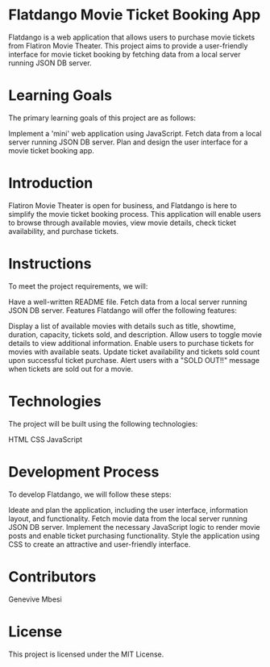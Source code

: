# Flatdango  Movie Ticket Booking App
Flatdango is a web application that allows users to purchase movie tickets from Flatiron Movie Theater. This project aims to provide a user-friendly interface for movie ticket booking by fetching data from a local server running JSON DB server.

# Learning Goals
The primary learning goals of this project are as follows:

Implement a 'mini' web application using JavaScript.
Fetch data from a local server running JSON DB server.
Plan and design the user interface for a movie ticket booking app.

# Introduction
Flatiron Movie Theater is open for business, and Flatdango is here to simplify the movie ticket booking process.
This application will enable users to browse through available movies, view movie details, check ticket availability, and purchase tickets.

# Instructions
To meet the project requirements, we will:

Have a well-written README file.
Fetch data from a local server running JSON DB server.
Features
Flatdango will offer the following features:

Display a list of available movies with details such as title, showtime, duration, capacity, tickets sold, and description.
Allow users to toggle movie details to view additional information.
Enable users to purchase tickets for movies with available seats.
Update ticket availability and tickets sold count upon successful ticket purchase.
Alert users with a "SOLD OUT!!" message when tickets are sold out for a movie.

# Technologies

The project will be built using the following technologies:

HTML
CSS
JavaScript

# Development Process
To develop Flatdango, we will follow these steps:

Ideate and plan the application, including the user interface, information layout, and functionality.
Fetch movie data from the local server running JSON DB server.
Implement the necessary JavaScript logic to render movie posts and enable ticket purchasing functionality.
Style the application using CSS to create an attractive and user-friendly interface.

# Contributors
Genevive Mbesi

# License
This project is licensed under the MIT License.